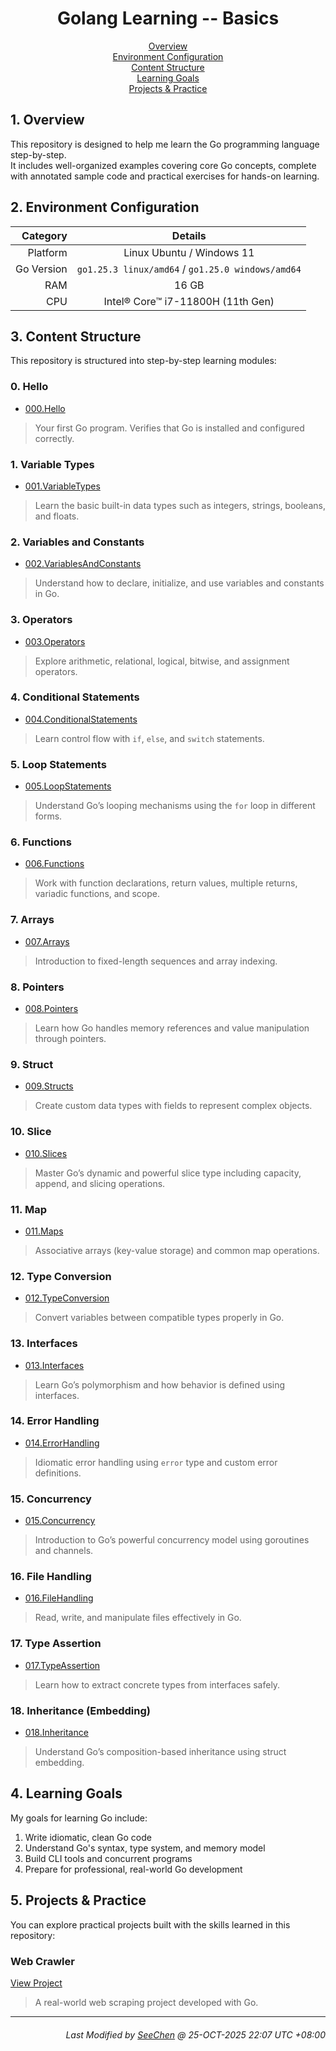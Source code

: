 <div align=center>

# Golang Learning -- Basics

[Overview](#1-overview)</br>
[Environment Configuration](#2-environment-configuration)</br>
[Content Structure](#3-content-structure)</br>
[Learning Goals](#4-learning-goals)</br>
[Projects & Practice](#5-projects--practice)

</div>

## 1. Overview
This repository is designed to help me learn the Go programming language step-by-step.  
It includes well-organized examples covering core Go concepts, complete with annotated sample code and practical exercises for hands-on learning.

## 2. Environment Configuration
| Category | Details |
|---:|:---:|
| Platform | Linux Ubuntu / Windows 11 |
| Go Version | `go1.25.3 linux/amd64` / `go1.25.0 windows/amd64` |
| RAM | 16 GB |
| CPU | Intel® Core™ i7-11800H (11th Gen) |

## 3. Content Structure
This repository is structured into step-by-step learning modules:

### 0. Hello
- [000.Hello](./000.Hello/)
> Your first Go program. Verifies that Go is installed and configured correctly.

### 1. Variable Types
- [001.VariableTypes](./001.VariableTypes/)
> Learn the basic built-in data types such as integers, strings, booleans, and floats.

### 2. Variables and Constants
- [002.VariablesAndConstants](./002.VariablesAndConstants/)
> Understand how to declare, initialize, and use variables and constants in Go.

### 3. Operators
- [003.Operators](./003.Operators/)
> Explore arithmetic, relational, logical, bitwise, and assignment operators.

### 4. Conditional Statements
- [004.ConditionalStatements](./004.ConditionalStatements/)
> Learn control flow with `if`, `else`, and `switch` statements.

### 5. Loop Statements
- [005.LoopStatements](./005.LoopStatements/)
> Understand Go’s looping mechanisms using the `for` loop in different forms.

### 6. Functions
- [006.Functions](./006.Function/)
> Work with function declarations, return values, multiple returns, variadic functions, and scope.

### 7. Arrays
- [007.Arrays](./007.Arrays/)
> Introduction to fixed-length sequences and array indexing.

### 8. Pointers
- [008.Pointers](./008.Pointers/) 
> Learn how Go handles memory references and value manipulation through pointers.

### 9. Struct
- [009.Structs](./009.Structs/)  
> Create custom data types with fields to represent complex objects.

### 10. Slice
- [010.Slices](./010.Slices/)  
> Master Go’s dynamic and powerful slice type including capacity, append, and slicing operations.

### 11. Map
- [011.Maps](./011.Maps/)  
> Associative arrays (key-value storage) and common map operations.

### 12. Type Conversion
- [012.TypeConversion](./012.TypeConversion/)  
> Convert variables between compatible types properly in Go.

### 13. Interfaces
- [013.Interfaces](./013.Interfaces/)  
> Learn Go’s polymorphism and how behavior is defined using interfaces.

### 14. Error Handling
- [014.ErrorHandling](./014.ErrorHandling/)  
> Idiomatic error handling using `error` type and custom error definitions.

### 15. Concurrency
- [015.Concurrency](./015.Concurrency/)  
> Introduction to Go’s powerful concurrency model using goroutines and channels.

### 16. File Handling
- [016.FileHandling](./016.FileHandling/)  
> Read, write, and manipulate files effectively in Go.

### 17. Type Assertion
- [017.TypeAssertion](./017.TypeAssertion/)  
> Learn how to extract concrete types from interfaces safely.

### 18. Inheritance (Embedding)
- [018.Inheritance](./018.Inheritance/)  
> Understand Go’s composition-based inheritance using struct embedding.

## 4. Learning Goals
My goals for learning Go include:
1. Write idiomatic, clean Go code  
2. Understand Go's syntax, type system, and memory model  
3. Build CLI tools and concurrent programs  
4. Prepare for professional, real-world Go development  

## 5. Projects & Practice
You can explore practical projects built with the skills learned in this repository:

### Web Crawler
[View Project](../Projects/WebCrawler/)
> A real-world web scraping project developed with Go.

---
<div align="right">

###### *Last Modified by [SeeChen](https://github.com/SeeChen/) @ 25-OCT-2025 22:07 UTC +08:00*
</div>
